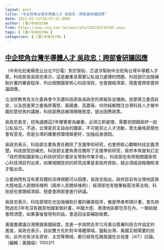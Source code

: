 ```yaml
---
layout: post
title: "中企挖角台灣半導體人才 吳政忠：跨部會研議因應"
date: 2021-03-11T10:57:51.000Z
author: (臺)中央社CNA
from: https://www.cna.com.tw/news/afe/202103110305.aspx
tags: [ (臺)中央社CNA ]
categories: [ (臺)中央社CNA ]
---
```

<!--1615460271000-->
[中企挖角台灣半導體人才 吳政忠：跨部會研議因應](https://www.cna.com.tw/news/afe/202103110305.aspx)
------

<div>
<div></div><div class="paragraph"><p>（中央社記者蘇思云台北11日電）對於智鈊、芯道涉幫助中企挖角台灣半導體人才案，科技部長吳政忠表示，這是嚴重且需要公私協力處理的問題，科技部已加強補助計畫的審查程序、列出相關國家核心科技項目，也會跟經濟部、陸委會跨部會研議因應。</p><p>立法院教育及文化委員會今天邀科技部長吳政忠列席報告並備詢。民眾黨立委高虹安，以及民進黨立委張廖萬堅、黃國書、高嘉瑜、何欣純都關注台灣科技人才被中國刻意挖角的議題，科技部應該展現積極態度，提出因應政策。</p><p>吳政忠直言，挖角議題這2年確實更為嚴重，必須立即處理，需要民間跟政府一起公私協力。不過，台灣是民主自由的國家，不可能禁止人才流動，管太嚴格民間也會有意見，但是台灣的確要把環境做更好，加強自身誘因。</p><p>吳政忠表示，科技部主要負責任務除了支援學術研究，也會把核心戰略科技定義清楚。科技部受訪補充，科技部主要負責任務除了支援學術研究，政府本來就有訂定「政府資助國家核心科技研究計畫安全管制作業手冊」，科技部也有把相關國家核心科技項目列出來，如果相關技術的研究成果是拿政府資助，就必須經過報備核准才能出去。</p><p>立委詢問有沒有更具體的法律規範可以因應，吳政忠指出，政府目前有台灣地區與大陸地區人民關係條例（兩岸人民關係條例），經濟部也有營業秘密法等法規，科技部也會跟經濟部、陸委會跨部會進行研議。</p><p>吳政忠表示，科技部現在也加強補助計畫的審查程序，像是學者申請計畫，會先詢問過去3年有沒有跟其他國家做計畫，中國大陸、港澳地區都包含在內，一開始就會問清楚，如果事後發現有的話，會追回全部補助經費。</p><p>黃國書建議台灣應跟美國結盟，並進一步詢問去年12月美台簽署科技合作協定的進度。吳政忠表示，目前雙方先針對半導體領域，盤點台灣、美國互相需要的技術，此外也有涉及資安、太空等領域，都已經有在跟美國在台協會（AIT）討論。（編輯：黃國倫）1100311</p></div>
</div>
